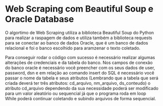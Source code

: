 # Web Scraping com Beautiful Soup e Oracle Database

O algortimo de Web Scraping utiliza a biblioteca Beautiful Soup do Python para realizar a raspagem de dados e utiliza também a biblioteca requests para se conectar ao banco de dados Oracle, que é um banco de dados relacional e foi o banco escolhido para aramzenar o texto coletado.

Para conseguir rodar o código com sucesso é necessário realizar algumas alterações de credenciais e da tabela do banco. Nos campos de conexão do banco oracle é necessário você preencher com os seus dados de user, password, dsn e em relação ao comando insert do SQL é necessário você passar o nome da tabela e seus atributos (Lembrando que a tabela que será criada deverá ter três atributos: cd_arquivo, nm_arquivo, ds_conteudo) o atributo cd_arquivo dependendo da sua necessidade poderá ser modificado para um valor aleatório ou sequencial já que o programa roda em loop While poderá continuar coletando e subindo arquivos de forma sequencial.
 